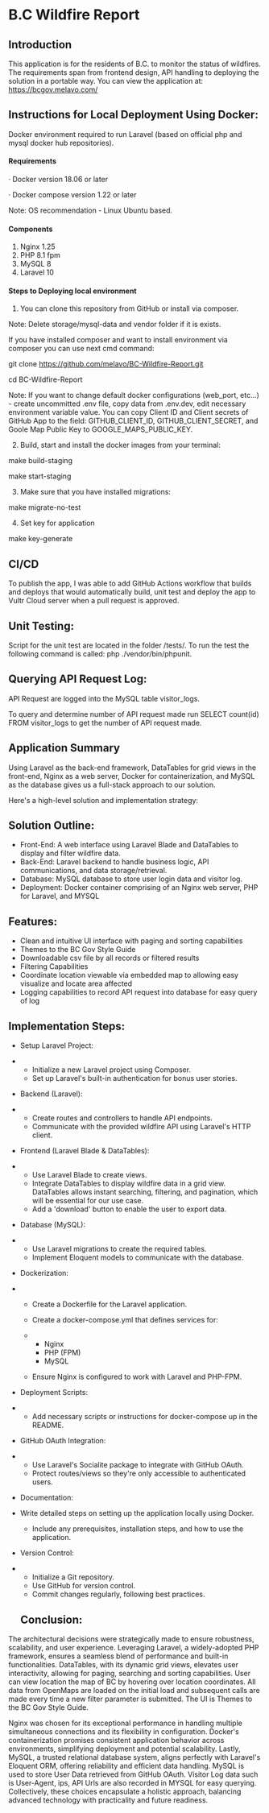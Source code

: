 # **B.C Wildfire Report**

## **Introduction**

This application is for the residents of B.C. to monitor the status of wildfires. The requirements span from frontend design, API handling to deploying the solution in a portable way.  You can view the application at: https://bcgov.melavo.com/

## **Instructions for Local Deployment Using Docker:**

Docker environment required to run Laravel (based on official php and mysql docker hub repositories).

#### Requirements

· Docker version 18.06 or later

· Docker compose version 1.22 or later

Note: OS recommendation - Linux Ubuntu based.

#### Components

1. Nginx 1.25
2. PHP 8.1 fpm
3. MySQL 8
4. Laravel 10



#### **Steps to Deploying local environment**

1. You can clone this repository from GitHub or install via composer.

Note: Delete storage/mysql-data and vendor folder if it is exists.

If you have installed composer and want to install environment via composer you can use next cmd command:

git clone https://github.com/melavo/BC-Wildfire-Report.git

cd BC-Wildfire-Report

Note: If you want to change default docker configurations (web_port, etc...) - create uncommitted .env file, copy data from .env.dev, edit necessary environment variable value.  You can copy Client ID and Client secrets of GitHub App to the field: GITHUB_CLIENT_ID, GITHUB_CLIENT_SECRET, and Goole Map Public Key to GOOGLE_MAPS_PUBLIC_KEY.

2. Build, start and install the docker images from your terminal:

make build-staging

make start-staging

3. Make sure that you have installed migrations:

make migrate-no-test

4. Set key for application

make key-generate



## CI/CD

To publish the app, I was able to add GitHub Actions workflow that builds and deploys that would automatically build, unit test and deploy the app to Vultr Cloud server when a pull request is approved. 

## **Unit Testing:**	

Script for the unit test are located in the folder /tests/. To run the test the following command is called: php ./vendor/bin/phpunit.

## **Querying API Request Log:**	

API Request are logged into the MySQL table visitor_logs. 

To query and determine number of API request made run SELECT count(id) FROM  visitor_logs to get the number of API request made.



## **Application Summary**

Using Laravel as the back-end framework, DataTables for grid views in the front-end, Nginx as a web server, Docker for containerization, and MySQL as the database gives us a full-stack approach to our solution.

Here's a high-level solution and implementation strategy:

## **Solution Outline:**

- Front-End: A web interface using Laravel Blade and DataTables to display and filter wildfire data.
- Back-End: Laravel backend to handle business logic, API communications, and data storage/retrieval.
- Database: MySQL database to store user login data and visitor log.
- Deployment: Docker container comprising of an Nginx web server, PHP for Laravel, and MYSQL 

## **Features:**

- Clean and intuitive UI interface with paging and sorting capabilities
- Themes to the BC Gov Style Guide
- Downloadable csv file by all records or filtered results
- Filtering Capabilities
- Coordinate location viewable via embedded map to allowing easy visualize and locate area affected
- Logging capabilities to record API request into database for easy query of log  

## **Implementation Steps:**

- Setup Laravel Project:

- - Initialize a new Laravel project using Composer.
  - Set up Laravel's built-in authentication for bonus user stories.

- Backend (Laravel):

- - Create routes and controllers to handle API endpoints.
  - Communicate with the provided wildfire API using Laravel's HTTP client.

- Frontend (Laravel Blade & DataTables):

- - Use Laravel Blade to create views.
  - Integrate DataTables to display wildfire data in a grid view. DataTables allows instant searching, filtering, and pagination, which will be essential for our use case.
  - Add a 'download' button to enable the user to export data.

- Database (MySQL):

- - Use Laravel migrations to create the required tables.
  - Implement Eloquent models to communicate with the database.

- Dockerization:

- - Create a Dockerfile for the Laravel application.

  - Create a docker-compose.yml that defines services for:

  - - Nginx
    - PHP (FPM)
    - MySQL

  - Ensure Nginx is configured to work with Laravel and PHP-FPM.

- Deployment Scripts:

- - Add necessary scripts or instructions for docker-compose up in the README.

- GitHub OAuth Integration:

- - Use Laravel's Socialite package to integrate with GitHub OAuth.
  - Protect routes/views so they're only accessible to authenticated users.

- Documentation:

- Write detailed steps on setting up the application locally using Docker.
  - Include any prerequisites, installation steps, and how to use the application.

- Version Control:

- - Initialize a Git repository.
  - Use GitHub for version control.
  - Commit changes regularly, following best practices.


  ## **Conclusion:**

The architectural decisions were strategically made to ensure robustness, scalability, and user experience. Leveraging Laravel, a widely-adopted PHP framework, ensures a seamless blend of performance and built-in functionalities. DataTables, with its dynamic grid views, elevates user interactivity, allowing for paging, searching and sorting capabilities. User can view location the map of BC by hovering over location coordinates. All data from OpenMaps are loaded on the initial load  and subsequent calls are made every time a new filter parameter is submitted. The UI is Themes to the BC Gov Style Guide.  

Nginx was chosen for its exceptional performance in handling multiple simultaneous connections and its flexibility in configuration. Docker's containerization promises consistent application behavior across environments, simplifying deployment and potential scalability. Lastly, MySQL, a trusted relational database system, aligns perfectly with Laravel's Eloquent ORM, offering reliability and efficient data handling. MySQL is used to store User Data retrieved from GitHub OAuth. Visitor Log data such is User-Agent, ips, API Urls are also recorded in MYSQL for easy querying.  Collectively, these choices encapsulate a holistic approach, balancing advanced technology with practicality and future readiness.
